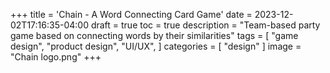 +++
title = 'Chain - A Word Connecting Card Game'
date = 2023-12-02T17:16:35-04:00
draft = true
toc = true
description = "Team-based party game based on connecting words by their similarities"
tags = [
    "game design",
    "product design",
    "UI/UX",
]
categories = [
    "design"
]
image = "Chain logo.png"
+++